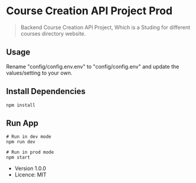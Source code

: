# Course Creation API Project Prod

> Backend Course Creation API Project, Which is a Studing for different courses directory website.

## Usage

Rename "config/config.env.env" to "config/config.env" and update the values/setting to your own.

## Install Dependencies

```
npm install
```

## Run App

```
# Run in dev mode
npm run dev

# Run in prod mode
npm start
```

- Version 1.0.0
- Licence: MIT
